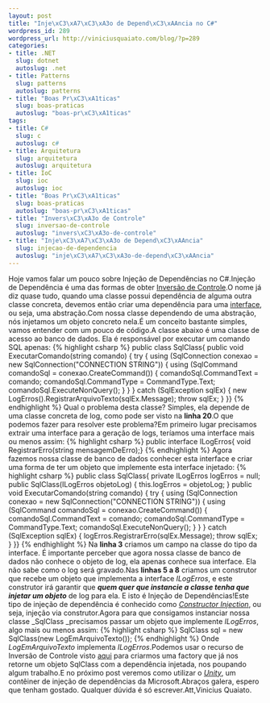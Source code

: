 ```yaml
--- 
layout: post
title: "Inje\xC3\xA7\xC3\xA3o de Depend\xC3\xAAncia no C#"
wordpress_id: 289
wordpress_url: http://viniciusquaiato.com/blog/?p=289
categories: 
- title: .NET
  slug: dotnet
  autoslug: .net
- title: Patterns
  slug: patterns
  autoslug: patterns
- title: "Boas Pr\xC3\xA1ticas"
  slug: boas-praticas
  autoslug: "boas-pr\xC3\xA1ticas"
tags: 
- title: C#
  slug: c
  autoslug: c#
- title: Arquitetura
  slug: arquitetura
  autoslug: arquitetura
- title: IoC
  slug: ioc
  autoslug: ioc
- title: "Boas Pr\xC3\xA1ticas"
  slug: boas-praticas
  autoslug: "boas-pr\xC3\xA1ticas"
- title: "Invers\xC3\xA3o de Controle"
  slug: inversao-de-controle
  autoslug: "invers\xC3\xA3o-de-controle"
- title: "Inje\xC3\xA7\xC3\xA3o de Depend\xC3\xAAncia"
  slug: injecao-de-dependencia
  autoslug: "inje\xC3\xA7\xC3\xA3o-de-depend\xC3\xAAncia"
---
```

Hoje vamos falar um pouco sobre Injeção de Dependências no C#.Injeção de Dependência é uma das formas de obter [Inversão de Controle](http://viniciusquaiato.com/blog/inversao-de-controle-inversion-of-control-ioc/).O nome já diz quase tudo, quando uma classe possui dependência de alguma outra classe concreta, devemos então criar uma dependência para uma [interface](http://msdn.microsoft.com/pt-br/library/87d83y5b.aspx), ou seja, uma abstração.Com nossa classe dependendo de uma abstração, nós injetamos um objeto concreto nela.É um conceito bastante simples, vamos entender com um pouco de código.A classe abaixo é uma classe de acesso ao banco de dados. Ela é responsável por executar um comando SQL apenas:
{% highlight csharp %}
public class SqlClass{    public void ExecutarComando(string comando)    {        try        {            using (SqlConnection conexao = new SqlConnection("CONNECTION STRING"))            {                using (SqlCommand comandoSql = conexao.CreateCommand())                {                    comandoSql.CommandText = comando;                    comandoSql.CommandType = CommandType.Text;                    comandoSql.ExecuteNonQuery();                }            }        }        catch (SqlException sqlEx)        {            new LogErros().RegistrarArquivoTexto(sqlEx.Message);            throw sqlEx;        }    }}
{% endhighlight %}
Qual o problema desta classe? Simples, ela depende de uma classe concreta de log, como pode ser visto na **linha 20**.O que podemos fazer para resolver este problema?Em primeiro lugar precisamos extrair uma interface para a geração de logs, teríamos uma interface mais ou menos assim:
{% highlight csharp %}
public interface ILogErros{    void RegistrarErro(string mensagemDeErro);}
{% endhighlight %}
Agora fazemos nossa classe de banco de dados conhecer esta interface e criar uma forma de ter um objeto que implemente esta interface injetado:
{% highlight csharp %}
public class SqlClass{    private ILogErros logErros = null;    public SqlClass(ILogErros objetoLog)    {        this.logErros = objetoLog;    }    public void ExecutarComando(string comando)    {        try        {            using (SqlConnection conexao = new SqlConnection("CONNECTION STRING"))            {                using (SqlCommand comandoSql = conexao.CreateCommand())                {                    comandoSql.CommandText = comando;                    comandoSql.CommandType = CommandType.Text;                    comandoSql.ExecuteNonQuery();                }            }        }        catch (SqlException sqlEx)        {            logErros.RegistrarErro(sqlEx.Message);            throw sqlEx;        }    }}
{% endhighlight %}
Na **linha 3** criamos um campo na classe do tipo da interface. É importante perceber que agora nossa classe de banco de dados não conhece o objeto de log, ela apenas conhece sua interface. Ela não sabe como o log será gravado.Nas **linhas 5 a 8** criamos um construtor que recebe um objeto que implementa a interface _ILogErros_, e este construtor irá garantir que **_quem quer que instancie a classe tenha que injetar um objeto_** de log para ela. E isto é Injeção de Dependências!Este tipo de injeção de dependência é conhecido como _[Constructor Injection](http://martinfowler.com/articles/injection.html#ConstructorInjectionWithPicocontainer)_, ou seja, injeção via construtor.Agora para que consigamos instanciar nossa classe _SqlClass _precisamos passar um objeto que implemente _ILogErros_, algo mais ou menos assim:
{% highlight csharp %}
SqlClass sql = new SqlClass(new LogEmArquivoTexto());
{% endhighlight %}
Onde _LogEmArquivoTexto_ implementa _ILogErros_.Podemos usar o recurso de Inversão de Controle visto [aqui](http://viniciusquaiato.com/blog/inversao-de-controle-inversion-of-control-ioc/) para criarmos uma factory que já nos retorne um objeto SqlClass com a dependência injetada, nos poupando algum trabalho.E no próximo post veremos como utilizar o _[Unity](http://www.codeplex.com/unity/)_, um contêiner de injeção de dependências da Microsoft.Abraços galera, espero que tenham gostado. Qualquer dúvida é só escrever.Att,Vinicius Quaiato.
